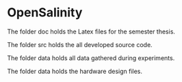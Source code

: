 # OpenSalinity

The folder doc holds the Latex files for the semester thesis.  

The folder src holds the all developed source code.  

The folder data holds all data gathered during experiments.  

The folder data holds the hardware design files.  
